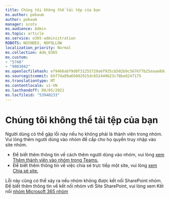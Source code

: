 ```yaml
---
title: Chúng tôi không thể tải tệp của bạn
ms.author: pebaum
author: pebaum
manager: scotv
ms.audience: Admin
ms.topic: article
ms.service: o365-administration
ROBOTS: NOINDEX, NOFOLLOW
localization_priority: Normal
ms.collection: Adm_O365
ms.custom:
- "5748"
- "9003042"
ms.openlocfilehash: ef9466abf9d0f31255729a6f935cb502b9c5676f7b25eaae8dd299e0788ecd81
ms.sourcegitcommit: b5f7da89a650d2915dc652449623c78be6247175
ms.translationtype: MT
ms.contentlocale: vi-VN
ms.lasthandoff: 08/05/2021
ms.locfileid: "53940233"
---
```

# <a name="we-cant-get-your-files"></a>Chúng tôi không thể tải tệp của bạn

Người dùng có thể gặp lỗi này nếu họ không phải là thành viên trong nhóm. Vui lòng thêm người dùng vào nhóm để cấp cho họ quyền truy nhập vào site nhóm.

- Để biết thêm thông tin về cách thêm người dùng vào nhóm, vui lòng [xem Thêm thành viên vào nhóm trong Teams.](https://support.office.com/article/add-people-to-a-team-aff2249d-b456-4bc3-81e7-52327b6b38e9)
- Để biết thêm thông tin về việc chia sẻ trực tiếp một site, vui lòng [xem Chia sẻ site.](https://support.office.com/article/Share-a-site-958771A8-D041-4EB8-B51C-AFEA2EAE3658)

Lỗi này cũng có thể xảy ra nếu nhóm không được kết nối SharePoint nhóm. Để biết thêm thông tin về kết nối nhóm với Site SharePoint, vui lòng xem Kết nối [nhóm Microsoft 365 nhóm](https://docs.microsoft.com/sharepoint/dev/transform/modernize-connect-to-office365-group)